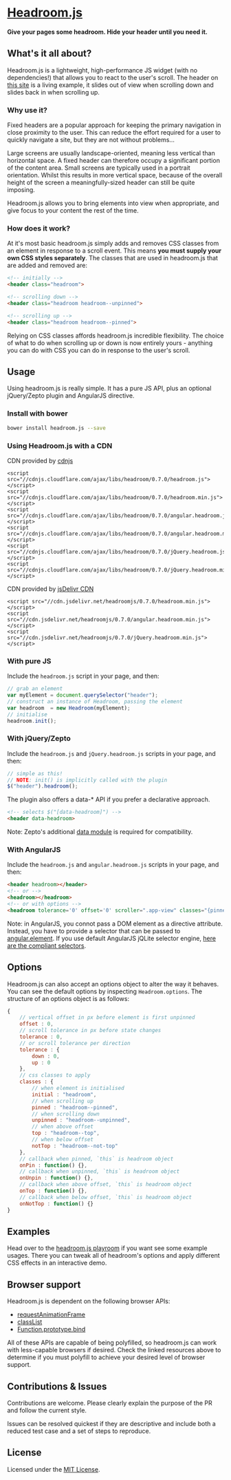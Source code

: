 # [Headroom.js](http://wicky.nillia.ms/headroom.js)

**Give your pages some headroom. Hide your header until you need it.**

## What's it all about?

Headroom.js is a lightweight, high-performance JS widget (with no dependencies!) that allows you to react to the user's scroll. The header on [this site](http://wicky.nillia.ms/headroom.js) is a living example, it slides out of view when scrolling down and slides back in when scrolling up.

### Why use it?

Fixed headers are a popular approach for keeping the primary navigation in close proximity to the user. This can reduce the effort required for a user to quickly navigate a site, but they are not without problems…

Large screens are usually landscape-oriented, meaning less vertical than horizontal space. A fixed header can therefore occupy a significant portion of the content area. Small screens are typically used in a portrait orientation. Whilst this results in more vertical space, because of the overall height of the screen a meaningfully-sized header can still be quite imposing.

Headroom.js allows you to bring elements into view when appropriate, and give focus to your content the rest of the time.

### How does it work?

At it's most basic headroom.js simply adds and removes CSS classes from an element in response to a scroll event. This means **you must supply your own CSS styles separately**. The classes that are used in headroom.js that are added and removed are:

```html
<!-- initially -->
<header class="headroom">

<!-- scrolling down -->
<header class="headroom headroom--unpinned">

<!-- scrolling up -->
<header class="headroom headroom--pinned">
```

Relying on CSS classes affords headroom.js incredible flexibility. The choice of what to do when scrolling up or down is now entirely yours - anything you can do with CSS you can do in response to the user's scroll.

## Usage

Using headroom.js is really simple. It has a pure JS API, plus an optional jQuery/Zepto plugin and AngularJS directive.

### Install with bower

```bash
bower install headroom.js --save
```

### Using Headroom.js with a CDN

CDN provided by [cdnjs](https://cdnjs.com/libraries/headroom)
```
<script src="//cdnjs.cloudflare.com/ajax/libs/headroom/0.7.0/headroom.js"></script>
<script src="//cdnjs.cloudflare.com/ajax/libs/headroom/0.7.0/headroom.min.js"></script>
<script src="//cdnjs.cloudflare.com/ajax/libs/headroom/0.7.0/angular.headroom.js"></script>
<script src="//cdnjs.cloudflare.com/ajax/libs/headroom/0.7.0/angular.headroom.min.js"></script>
<script src="//cdnjs.cloudflare.com/ajax/libs/headroom/0.7.0/jQuery.headroom.js"></script>
<script src="//cdnjs.cloudflare.com/ajax/libs/headroom/0.7.0/jQuery.headroom.min.js"></script>
```

CDN provided by [jsDelivr CDN](http://www.jsdelivr.com/#!headroomjs)
```
<script src="//cdn.jsdelivr.net/headroomjs/0.7.0/headroom.min.js"></script>
<script src="//cdn.jsdelivr.net/headroomjs/0.7.0/angular.headroom.min.js"></script>
<script src="//cdn.jsdelivr.net/headroomjs/0.7.0/jQuery.headroom.min.js"></script>
```

### With pure JS

Include the `headroom.js` script in your page, and then:

```js
// grab an element
var myElement = document.querySelector("header");
// construct an instance of Headroom, passing the element
var headroom  = new Headroom(myElement);
// initialise
headroom.init();
```

### With jQuery/Zepto

Include the `headroom.js` and `jQuery.headroom.js` scripts in your page, and then:

```js
// simple as this!
// NOTE: init() is implicitly called with the plugin
$("header").headroom();
```

The plugin also offers a data-* API if you prefer a declarative approach.

```html
<!-- selects $("[data-headroom]") -->
<header data-headroom>
```

Note: Zepto's additional [data module](https://github.com/madrobby/zepto#zepto-modules) is required for compatibility.

### With AngularJS

Include the `headroom.js` and `angular.headroom.js` scripts in your page, and then:

```html
<header headroom></header>
<!-- or -->
<headroom></headroom>
<!-- or with options -->
<headroom tolerance='0' offset='0' scroller=".app-view" classes="{pinned:'headroom--pinned',unpinned:'headroom--unpinned',initial:'headroom'}"></headroom>
```

Note: in AngularJS, you connot pass a DOM element as a directive attribute. Instead, you have to provide a selector that can be passed to [angular.element](http://docs.angularjs.org/api/ng/function/angular.element). If you use default AngularJS jQLite selector engine, [here are the compliant selectors](https://code.google.com/p/jqlite/wiki/UsingJQLite). 

## Options

Headroom.js can also accept an options object to alter the way it behaves. You can see the default options by inspecting `Headroom.options`. The structure of an options object is as follows:

```js
{
    // vertical offset in px before element is first unpinned
    offset : 0,
    // scroll tolerance in px before state changes
    tolerance : 0,
    // or scroll tolerance per direction
    tolerance : {
        down : 0,
        up : 0
    },
    // css classes to apply
    classes : {
        // when element is initialised
        initial : "headroom",
        // when scrolling up
        pinned : "headroom--pinned",
        // when scrolling down
        unpinned : "headroom--unpinned",
        // when above offset
        top : "headroom--top",
        // when below offset
        notTop : "headroom--not-top"
    },
    // callback when pinned, `this` is headroom object
    onPin : function() {},
    // callback when unpinned, `this` is headroom object
    onUnpin : function() {},
    // callback when above offset, `this` is headroom object
    onTop : function() {},
    // callback when below offset, `this` is headroom object
    onNotTop : function() {}
}
```

## Examples

Head over to the [headroom.js playroom](http://wicky.nillia.ms/headroom.js/playroom/) if you want see some example usages. There you can tweak all of headroom's options and apply different CSS effects in an interactive demo.

## Browser support

Headroom.js is dependent on the following browser APIs:

* [requestAnimationFrame](http://caniuse.com/#feat=requestanimationframe)
* [classList](http://caniuse.com/#feat=classlist)
* [Function.prototype.bind](https://developer.mozilla.org/en-US/docs/Web/JavaScript/Reference/Global_Objects/Function/bind#Browser_compatibility)

All of these APIs are capable of being polyfilled, so headroom.js can work with less-capable browsers if desired. Check the linked resources above to determine if you must polyfill to achieve your desired level of browser support.

## Contributions & Issues

Contributions are welcome. Please clearly explain the purpose of the PR and follow the current style.

Issues can be resolved quickest if they are descriptive and include both a reduced test case and a set of steps to reproduce.

## License

Licensed under the [MIT License](http://www.opensource.org/licenses/mit-license.php).
